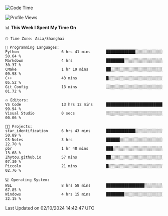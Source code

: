 <!--START_SECTION:waka-->
![Code Time](http://img.shields.io/badge/Code%20Time-2%2C033%20hrs%2047%20mins-blue)

![Profile Views](http://img.shields.io/badge/Profile%20Views-0-blue)

📊 **This Week I Spent My Time On** 

```text
🕑︎ Time Zone: Asia/Shanghai

💬 Programming Languages: 
Python                   6 hrs 41 mins       █████████████░░░░░░░░░░░░   50.64 % 
Markdown                 4 hrs               ████████░░░░░░░░░░░░░░░░░   30.37 % 
CMake                    1 hr 19 mins        ██░░░░░░░░░░░░░░░░░░░░░░░   09.98 % 
C++                      43 mins             █░░░░░░░░░░░░░░░░░░░░░░░░   05.52 % 
Git Config               13 mins             ░░░░░░░░░░░░░░░░░░░░░░░░░   01.72 % 

🔥 Editors: 
VS Code                  13 hrs 12 mins      █████████████████████████   99.94 % 
Visual Studio            0 secs              ░░░░░░░░░░░░░░░░░░░░░░░░░   00.06 % 

🐱‍💻 Projects: 
star_identification      6 hrs 43 mins       █████████████░░░░░░░░░░░░   50.89 % 
CS-Notes                 3 hrs               ██████░░░░░░░░░░░░░░░░░░░   22.70 % 
pbr                      1 hr 48 mins        ███░░░░░░░░░░░░░░░░░░░░░░   13.68 % 
Zhytou.github.io         57 mins             ██░░░░░░░░░░░░░░░░░░░░░░░   07.30 % 
Piccolo                  21 mins             █░░░░░░░░░░░░░░░░░░░░░░░░   02.76 % 

💻 Operating System: 
WSL                      8 hrs 58 mins       █████████████████░░░░░░░░   67.85 % 
Windows                  4 hrs 15 mins       ████████░░░░░░░░░░░░░░░░░   32.15 % 
```


 Last Updated on 02/10/2024 14:42:47 UTC
<!--END_SECTION:waka-->